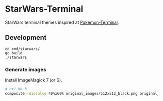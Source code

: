 # StarWars-Terminal

StarWars terminal themes inspired at [Pokemon-Terminal](https://github.com/LazoCoder/Pokemon-Terminal).

## Development

```
cd cmd/starwars/
go build
./starwars
```

### Generate images

Install ImageMagick 7 (or 6).

```sh
# ex) bb-8
composite -dissolve 40%x60% original_images/512x512_black.png original_images/starwars-bb-8.png cmd/starwars/images/bb-8.png
```
